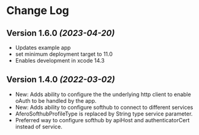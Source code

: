 Change Log
==========

Version 1.6.0 *(2023-04-20)*
----------------------------
 * Updates example app
 * set minimum deployment target to 11.0
 * Enables development in xcode 14.3

Version 1.4.0 *(2022-03-02)*
----------------------------
 * New: Adds ability to configure the the underlying http client to enable oAuth to be handled by the app.
 * New: Adds ability to configure softhub to connect to different services
 * AferoSofthubProfileType is replaced by String type service parameter.
 * Preferred way to configure softhub by apiHost and authenticatorCert instead of service.

